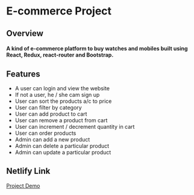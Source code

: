 # E-commerce Project

## Overview

#### A kind of e-commerce platform to buy watches and mobiles built using React, Redux, react-router and Bootstrap.

## Features

- A user can login and view the website
- If not a user, he / she cam sign up
- User can sort the products a/c to price
- User can filter by category
- User can add product to cart
- User can remove a product from cart
-  User can increment / decrement quantity in cart
- User can order products
- Admin can add a new product 
- Admin can delete a particular product
- Admin can update a particular product

## Netlify Link

[Project Demo](https://e-commerce-react-redux-chathan.netlify.app/login)




